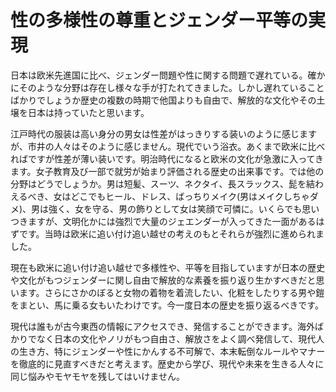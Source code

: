 # 性の多様性の尊重とジェンダー平等の実現

日本は欧米先進国に比べ、ジェンダー問題や性に関する問題で遅れている。確かにそのような分野は存在し様々な手が打たれてきました。しかし遅れていることばかりでしょうか歴史の複数の時期で他国よりも自由で、解放的な文化やその土壌を日本は持っていたと思います。

江戸時代の服装は高い身分の男女は性差がはっきりする装いのように感じますが、市井の人々はそのように感じません。現代でいう浴衣。あくまで欧米に比べればですが性差が薄い装いです。明治時代になると欧米の文化が急激に入ってきます。女子教育及び一部で就労が始まり評価される歴史の出来事です。では他の分野はどうでしょうか。男は短髪、スーツ、ネクタイ、長スラックス、髭を結わえるべき、女はどこでもヒール、ドレス、ばっちりメイク(男はメイクしちゃダメ)、男は強く、女を守る、男の飾りとして女は笑顔で可憐に。いくらでも思いつきますが、文明化かには強烈で大量のジェエンダーが入ってきた一面があるはずです。当時は欧米に追い付け追い越せの考えのもとそれらが強烈に進められました。

現在も欧米に追い付け追い越せで多様性や、平等を目指していますが日本の歴史や文化がもつジェンダーに関し自由で解放的な素養を振り返り生かすべきだと思います。さらにさかのぼると女物の着物を着流したい、化粧をしたりする男や鎧をまとい、馬に乗る女もいたわけです。今一度日本の歴史を振り返るべきです。

現代は誰もが古今東西の情報にアクセスでき、発信することができます。海外ばかりでなく日本の文化やノリがもつ自由さ、解放さをよく調べ発信して、現代人の生き方、特にジェンダーや性にかんする不可解で、本末転倒なルールやマナーを徹底的に見直すべきだと考えます。歴史から学び、現代や未来を生きる人々に同じ悩みやモヤモヤを残してはいけません。
